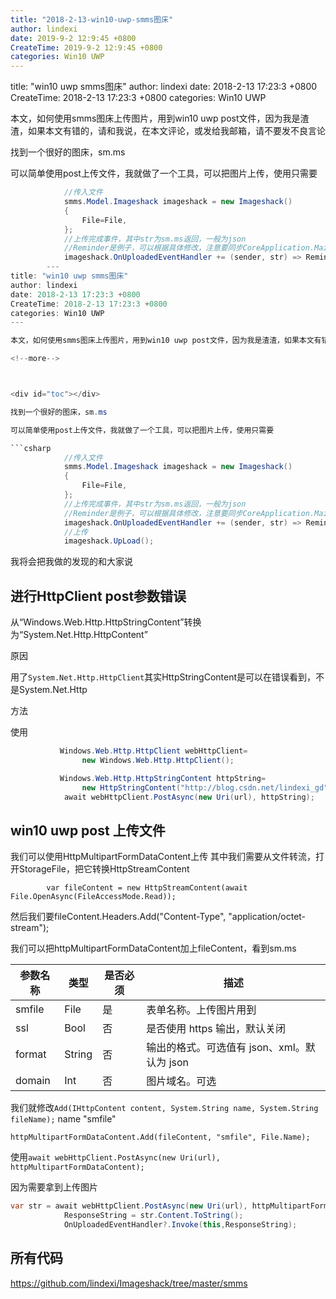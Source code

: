 ```yaml
---
title: "2018-2-13-win10-uwp-smms图床"
author: lindexi
date: 2019-9-2 12:9:45 +0800
CreateTime: 2019-9-2 12:9:45 +0800
categories: Win10 UWP
---
```


title: "win10 uwp smms图床"
author: lindexi
date: 2018-2-13 17:23:3 +0800
CreateTime: 2018-2-13 17:23:3 +0800
categories: Win10 UWP

<!--more-->



本文，如何使用smms图床上传图片，用到win10 uwp post文件，因为我是渣渣，如果本文有错的，请和我说，在本文评论，或发给我邮箱，请不要发不良言论

<!--more-->



<div id="toc"></div>

找到一个很好的图床，sm.ms

可以简单使用post上传文件，我就做了一个工具，可以把图片上传，使用只需要

```csharp
            //传入文件
            smms.Model.Imageshack imageshack = new Imageshack()
            {
                File=File,
            };
            //上传完成事件，其中str为sm.ms返回，一般为json
            //Reminder是例子，可以根据具体修改，注意要同步CoreApplication.MainView.CoreWindow.Dispatcher.RunAsync
            imageshack.OnUploadedEventHandler += (sender, str) => Reminder = str.Replace("\\/","/");
        ---
title: "win10 uwp smms图床"
author: lindexi
date: 2018-2-13 17:23:3 +0800
CreateTime: 2018-2-13 17:23:3 +0800
categories: Win10 UWP
---

本文，如何使用smms图床上传图片，用到win10 uwp post文件，因为我是渣渣，如果本文有错的，请和我说，在本文评论，或发给我邮箱，请不要发不良言论

<!--more-->



<div id="toc"></div>

找到一个很好的图床，sm.ms

可以简单使用post上传文件，我就做了一个工具，可以把图片上传，使用只需要

```csharp
            //传入文件
            smms.Model.Imageshack imageshack = new Imageshack()
            {
                File=File,
            };
            //上传完成事件，其中str为sm.ms返回，一般为json
            //Reminder是例子，可以根据具体修改，注意要同步CoreApplication.MainView.CoreWindow.Dispatcher.RunAsync
            imageshack.OnUploadedEventHandler += (sender, str) => Reminder = str.Replace("\\/","/");
            //上传
            imageshack.UpLoad();
```

我将会把我做的发现的和大家说

## 进行HttpClient post参数错误

从“Windows.Web.Http.HttpStringContent”转换为“System.Net.Http.HttpContent”

原因

用了`System.Net.Http.HttpClient`其实HttpStringContent是可以在错误看到，不是System.Net.Http

方法

使用

```csharp
           Windows.Web.Http.HttpClient webHttpClient=
                new Windows.Web.Http.HttpClient();

           Windows.Web.Http.HttpStringContent httpString=
                new HttpStringContent("http://blog.csdn.net/lindexi_gd");
            await webHttpClient.PostAsync(new Uri(url), httpString);
```


## win10 uwp post 上传文件

我们可以使用HttpMultipartFormDataContent上传
其中我们需要从文件转流，打开StorageFile，把它转换HttpStreamContent

            var fileContent = new HttpStreamContent(await File.OpenAsync(FileAccessMode.Read));

然后我们要fileContent.Headers.Add("Content-Type", "application/octet-stream");

我们可以把httpMultipartFormDataContent加上fileContent，看到sm.ms

|参数名称|类型|是否必须|描述|
|--|--|--|--|
|smfile|File|是|表单名称。上传图片用到|
|ssl	|Bool|	否|	是否使用 https 输出，默认关闭|
|format	|String|	否|	输出的格式。可选值有 json、xml。默认为 json|
|domain|	Int|	否|	图片域名。可选|

我们就修改`Add(IHttpContent content, System.String name, System.String fileName);` name "smfile"

    httpMultipartFormDataContent.Add(fileContent, "smfile", File.Name);

使用`await webHttpClient.PostAsync(new Uri(url), httpMultipartFormDataContent);`

因为需要拿到上传图片

```csharp
var str = await webHttpClient.PostAsync(new Uri(url), httpMultipartFormDataContent);
            ResponseString = str.Content.ToString();
            OnUploadedEventHandler?.Invoke(this,ResponseString);
```

## 所有代码

https://github.com/lindexi/Imageshack/tree/master/smms





